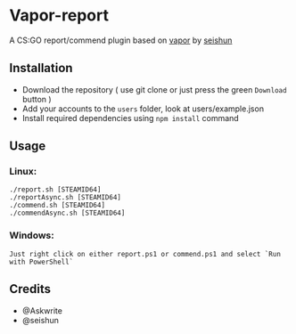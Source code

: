 # Vapor-report

A CS:GO report/commend plugin based on [vapor](https://github.com/scholtzm/vapor) by [seishun](https://github.com/seishun)

## Installation
* Download the repository ( use git clone or just press the green `Download` button )
* Add your accounts to the `users` folder, look at users/example.json
* Install required dependencies using `npm install` command

## Usage
### Linux:
    ./report.sh [STEAMID64]
    ./reportAsync.sh [STEAMID64]
    ./commend.sh [STEAMID64]
    ./commendAsync.sh [STEAMID64]
### Windows:
    Just right click on either report.ps1 or commend.ps1 and select `Run with PowerShell`

## Credits
* @Askwrite
* @seishun
